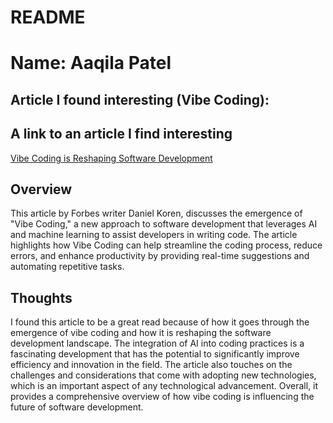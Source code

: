 # README
# Name: Aaqila Patel

## Article I found interesting (Vibe Coding): 


## A link to an article I find interesting
[Vibe Coding is Reshaping Software Development](https://www.forbes.com/councils/forbesagencycouncil/2025/09/16/vibe-coding-is-reshaping-software-development-heres-what-to-know/)  

## Overview
This article by Forbes writer Daniel Koren, discusses the emergence of "Vibe Coding," a new approach to software development that leverages AI and machine learning to assist developers in writing code. The article highlights how Vibe Coding can help streamline the coding process, reduce errors, and enhance productivity by providing real-time suggestions and automating repetitive tasks.

## Thoughts
I found this article to be a great read because of how it goes through the emergence of vibe coding and how it is reshaping the software development landscape. The integration of AI into coding practices is a fascinating development that has the potential to significantly improve efficiency and innovation in the field. The article also touches on the challenges and considerations that come with adopting new technologies, which is an important aspect of any technological advancement. Overall, it provides a comprehensive overview of how vibe coding is influencing the future of software development.

